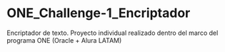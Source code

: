 # ONE_Challenge-1_Encriptador

Encriptador de texto. Proyecto individual realizado dentro del marco del programa ONE (Oracle + Alura LATAM)
